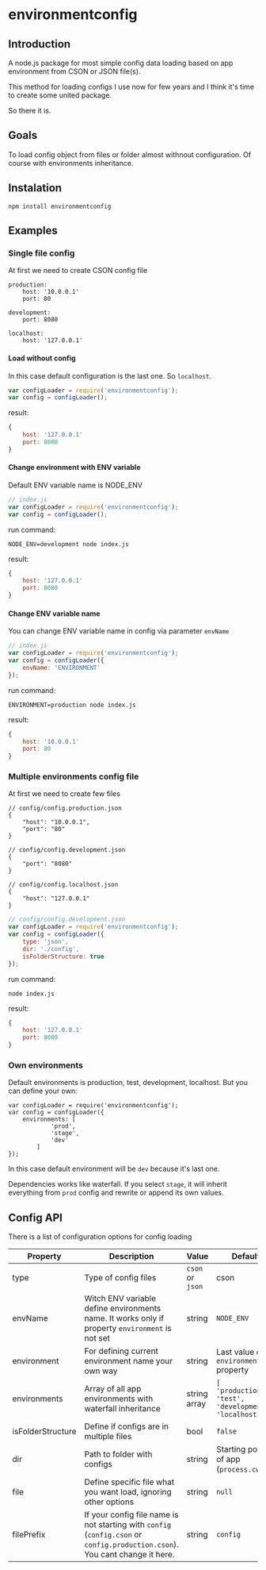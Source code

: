 # environmentconfig

## Introduction

A node.js package for most simple config data loading based on app environment from CSON or JSON file(s).

This method for loading configs I use now for few years and I think it's time to create
some united package.

So there it is.

## Goals

To load config object from files or folder almost withnout configuration.
Of course with environments inheritance.

## Instalation

```
npm install environmentconfig
```

## Examples

### Single file config

At first we need to create CSON config file

```
production:
    host: '10.0.0.1'
    port: 80

development:
    port: 8080
    
localhost:
    host: '127.0.0.1'
```

#### Load without config

In this case default configuration is the last one. So `localhost`. 

```javascript
var configLoader = require('environmentconfig');
var config = configLoader();
```

result:

```javascript
{
    host: '127.0.0.1'
    port: 8080
}
```

#### Change environment with ENV variable

Default ENV variable name is NODE_ENV

```javascript
// index.js
var configLoader = require('environmentconfig');
var config = configLoader();
```

run command:
```
NODE_ENV=development node index.js
```

result:

```javascript
{
    host: '127.0.0.1'
    port: 8080
}
```

#### Change ENV variable name

You can change ENV variable name in config via parameter `envName`

```javascript
// index.js
var configLoader = require('environmentconfig');
var config = configLoader({
    envName: 'ENVIRONMENT'
});
```

run command:
```
ENVIRONMENT=production node index.js
```

result:

```javascript
{
    host: '10.0.0.1'
    port: 80
}
```


### Multiple environments config file

At first we need to create few files

```
// config/config.production.json
{
    "host": "10.0.0.1",
    "port": "80"
}
```
```
// config/config.development.json
{
    "port": "8080"
}
```
```
// config/config.localhost.json
{
    "host": "127.0.0.1"
}
```
```javascript
// config/config.development.json
var configLoader = require('environmentconfig');
var config = configLoader({
    type: 'json',
    dir: './config',
    isFolderStructure: true
});
```

run command:
```
node index.js
```

result:

```javascript
{
    host: '127.0.0.1'
    port: 8080
}
```

### Own environments

Default environments is production, test, development, localhost. But you can define your own:

```
var configLoader = require('environmentconfig');
var config = configLoader({
    environments: [
            'prod',
            'stage',
            'dev'
        ]
});
```

In this case default environment will be `dev` because it's last one.

Dependencies works like waterfall. If you select `stage`,
it will inherit everything from `prod` config and rewrite or append its own values.


## Config API

There is a list of configuration options for config loading

| Property | Description | Value | Default |
|----------|-------------|-------|---------|
| type | Type of config files  | `cson` or `json` | cson |
| envName | Witch ENV variable define environments name. It works only if property `environment` is not set | string | `NODE_ENV` |
| environment | For defining current environment name your own way | string | Last value of `environments` property |
| environments | Array of all app environments with waterfall inheritance | string array | `[ 'production', 'test', 'development', 'localhost' ]` |
| isFolderStructure | Define if configs are in multiple files | bool | `false` |
| dir | Path to folder with configs | string | Starting point of app (`process.cwd()`) |
| file | Define specific file what you want load, ignoring other options | string | `null` |
| filePrefix | If your config file name is not starting with `config` (`config.cson` or `config.production.cson`). You cant change it here. | string | `config` |
